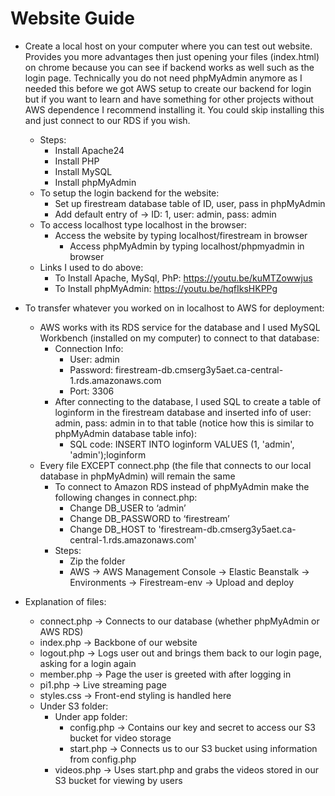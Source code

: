 # Website Guide
* Create a local host on your computer where you can test out website. Provides you more advantages then just opening your files (index.html) on chrome because you can see if backend works as well such as the login page. Technically you do not need phpMyAdmin anymore as I needed this before we got AWS setup to create our backend for login but if you want to learn and have something for other projects without AWS dependence I recommend installing it. You could skip installing this and just connect to our RDS if you wish.
  * Steps:
    * Install Apache24
    *	Install PHP
    *	Install MySQL
    *	Install phpMyAdmin
  * To setup the login backend for the website:
    * Set up firestream database table of ID, user, pass in phpMyAdmin
    * Add default entry of -> ID: 1, user: admin, pass: admin
  * To access localhost type localhost in the browser:
    * Access the website by typing localhost/firestream in browser
	  * Access phpMyAdmin by typing localhost/phpmyadmin in browser
  * Links I used to do above:
    * To Install Apache, MySql, PhP: https://youtu.be/kuMTZowwjus 
    * To Install phpMyAdmin: https://youtu.be/hqfIksHKPPg

* To transfer whatever you worked on in localhost to AWS for deployment:
  * AWS works with its RDS service for the database and I used MySQL Workbench (installed on my computer) to connect to that database:
    * Connection Info:
      * User: admin
      * Password: firestream-db.cmserg3y5aet.ca-central-1.rds.amazonaws.com
      * Port: 3306
    * After connecting to the database, I used SQL to create a table of loginform in the firestream database and inserted info of user: admin, pass: admin in to that table (notice how this is similar to phpMyAdmin database table info):
      * SQL code: INSERT INTO loginform VALUES
		  (1, 'admin', 'admin');loginform
  * Every file EXCEPT connect.php (the file that connects to our local database in phpMyAdmin) will remain the same
    * To connect to Amazon RDS instead of phpMyAdmin make the following changes in connect.php:
      * Change DB_USER to ‘admin’ 
      * Change DB_PASSWORD to ‘firestream’
      * Change DB_HOST to 'firestream-db.cmserg3y5aet.ca-central-1.rds.amazonaws.com'
    * Steps:
      * Zip the folder
      * AWS -> AWS Management Console -> Elastic Beanstalk -> Environments -> Firestream-env -> Upload and deploy
      
* Explanation of files:
  * connect.php -> Connects to our database (whether phpMyAdmin or AWS RDS)
  *	index.php -> Backbone of our website
  *	logout.php -> Logs user out and brings them back to our login page, asking for a login again
  *	member.php -> Page the user is greeted with after logging in
  *	pi1.php -> Live streaming page
  *	styles.css -> Front-end styling is handled here
  *	Under S3 folder:
    *	Under app folder:
    	* config.php -> Contains our key and secret to access our S3 bucket for video storage
      	* start.php -> Connects us to our S3 bucket using information from config.php
    *	videos.php -> Uses start.php and grabs the videos stored in our S3 bucket for viewing by users
 


